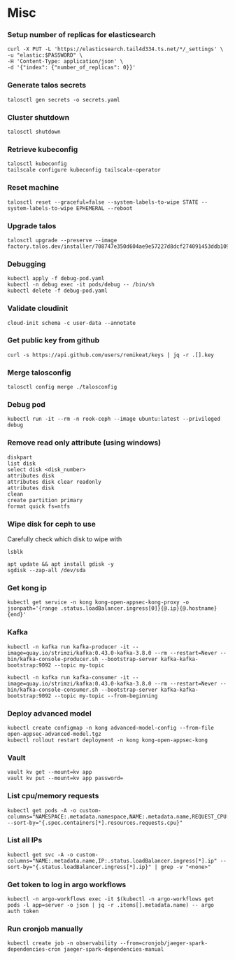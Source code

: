 # Misc

### Setup number of replicas for elasticsearch

```
curl -X PUT -L 'https://elasticsearch.tail4d334.ts.net/*/_settings' \
-u "elastic:$PASSWORD" \
-H 'Content-Type: application/json' \
-d '{"index": {"number_of_replicas": 0}}'
```

### Generate talos secrets

```
talosctl gen secrets -o secrets.yaml
```

### Cluster shutdown

```
talosctl shutdown
```

### Retrieve kubeconfig

```
talosctl kubeconfig
tailscale configure kubeconfig tailscale-operator
```

### Reset machine

```
talosctl reset --graceful=false --system-labels-to-wipe STATE --system-labels-to-wipe EPHEMERAL --reboot
```

### Upgrade talos

```
talosctl upgrade --preserve --image factory.talos.dev/installer/708747e350d604ae9e57227d8dcf274091453ddb1097b765d4ea8884f1992c1f:v1.8.3
```

### Debugging

```
kubectl apply -f debug-pod.yaml
kubectl -n debug exec -it pods/debug -- /bin/sh
kubectl delete -f debug-pod.yaml
```

### Validate cloudinit

```
cloud-init schema -c user-data --annotate
```

### Get public key from github

```
curl -s https://api.github.com/users/remikeat/keys | jq -r .[].key
```

### Merge talosconfig

```
talosctl config merge ./talosconfig
```

### Debug pod

```
kubectl run -it --rm -n rook-ceph --image ubuntu:latest --privileged debug
```

### Remove read only attribute (using windows)

```
diskpart
list disk
select disk <disk_number>
attributes disk
attributes disk clear readonly
attributes disk
clean
create partition primary
format quick fs=ntfs
```

### Wipe disk for ceph to use

Carefully check which disk to wipe with

```
lsblk
```

```
apt update && apt install gdisk -y
sgdisk --zap-all /dev/sda
```

### Get kong ip

```
kubectl get service -n kong kong-open-appsec-kong-proxy -o jsonpath='{range .status.loadBalancer.ingress[0]}{@.ip}{@.hostname}{end}'
```

### Kafka

```
kubectl -n kafka run kafka-producer -it --image=quay.io/strimzi/kafka:0.43.0-kafka-3.8.0 --rm --restart=Never -- bin/kafka-console-producer.sh --bootstrap-server kafka-kafka-bootstrap:9092 --topic my-topic
```

```
kubectl -n kafka run kafka-consumer -it --image=quay.io/strimzi/kafka:0.43.0-kafka-3.8.0 --rm --restart=Never -- bin/kafka-console-consumer.sh --bootstrap-server kafka-kafka-bootstrap:9092 --topic my-topic --from-beginning
```

### Deploy advanced model

```
kubectl create configmap -n kong advanced-model-config --from-file open-appsec-advanced-model.tgz
kubectl rollout restart deployment -n kong kong-open-appsec-kong
```

### Vault

```
vault kv get --mount=kv app
vault kv put --mount=kv app password=
```

### List cpu/memory requests

```
kubectl get pods -A -o custom-columns="NAMESPACE:.metadata.namespace,NAME:.metadata.name,REQUEST_CPU:.spec.containers[*].resources.requests.cpu,REQUEST_MEM:.spec.containers[*].resources.requests.memory" --sort-by="{.spec.containers[*].resources.requests.cpu}"
```

### List all IPs

```
kubectl get svc -A -o custom-columns="NAME:.metadata.name,IP:.status.loadBalancer.ingress[*].ip" --sort-by="{.status.loadBalancer.ingress[*].ip}" | grep -v "<none>"
```

### Get token to log in argo workflows

```
kubectl -n argo-workflows exec -it $(kubectl -n argo-workflows get pods -l app=server -o json | jq -r .items[].metadata.name) -- argo auth token
```

### Run cronjob manually

```
kubectl create job -n observability --from=cronjob/jaeger-spark-dependencies-cron jaeger-spark-dependencies-manual
```
